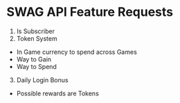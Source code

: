 # SWAG API Feature Requests

1. Is Subscriber
2. Token System
  * In Game currency to spend across Games
  * Way to Gain
  * Way to Spend
3. Daily Login Bonus
  * Possible rewards are Tokens
